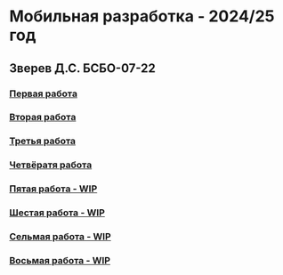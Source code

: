 # Мобильная разработка - 2024/25 год
## Зверев Д.С. БСБО-07-22

### [Первая работа](https://github.com/Z-Den/Mobile-Development/blob/main/Practice%201/README.md)
### [Вторая работа](https://github.com/Z-Den/Mobile-Development/blob/main/Practice%202/Readme.md)
### [Третья работа](https://github.com/Z-Den/Mobile-Development/blob/main/Practice%203/README.md)
### [Четвёратя работа](https://github.com/Z-Den/Mobile-Development/blob/main/Practice%204/README.md)
### [Пятая работа - WIP]()
### [Шестая работа - WIP]()
### [Сельмая работа - WIP]()
### [Восьмая работа - WIP]()
